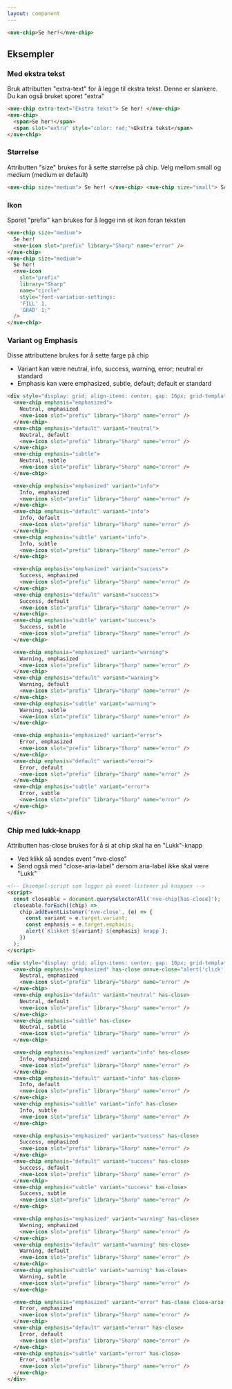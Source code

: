 ```yaml
---
layout: component
---
```


<CodeExamplePreview>

```html
<nve-chip>Se her!</nve-chip>
```

</CodeExamplePreview>

## Eksempler

### Med ekstra tekst

Bruk attributten "extra-text" for å legge til ekstra tekst. Denne er slankere.
Du kan også bruket sporet "extra"

<CodeExamplePreview>

```html
<nve-chip extra-text="Ekstra tekst"> Se her! </nve-chip>
<nve-chip>
  <span>Se her!</span>
  <span slot="extra" style="color: red;">Ekstra tekst</span>
</nve-chip>
```

</CodeExamplePreview>

### Størrelse

Attributten "size" brukes for å sette størrelse på chip. Velg mellom small og medium (medium er default)

<CodeExamplePreview>

```html
<nve-chip size="medium"> Se her! </nve-chip> <nve-chip size="small"> Se her! </nve-chip>
```

</CodeExamplePreview>

### Ikon

Sporet "prefix" kan brukes for å legge inn et ikon foran teksten

<CodeExamplePreview>

```html
<nve-chip size="medium">
  Se her!
  <nve-icon slot="prefix" library="Sharp" name="error" />
</nve-chip>
<nve-chip size="medium">
  Se her!
  <nve-icon
    slot="prefix"
    library="Sharp"
    name="circle"
    style="font-variation-settings:
    'FILL' 1,
    'GRAD' 1;"
  />
</nve-chip>
```

</CodeExamplePreview>

### Variant og Emphasis

Disse attributtene brukes for å sette farge på chip

- Variant kan være neutral, info, success, warning, error; neutral er standard
- Emphasis kan være emphasized, subtle, default; default er standard

<CodeExamplePreview>

```html
<div style="display: grid; align-items: center; gap: 16px; grid-template-columns: repeat(3, max-content)">
  <nve-chip emphasis="emphasized">
    Neutral, emphasized
    <nve-icon slot="prefix" library="Sharp" name="error" />
  </nve-chip>
  <nve-chip emphasis="default" variant="neutral">
    Neutral, default
    <nve-icon slot="prefix" library="Sharp" name="error" />
  </nve-chip>
  <nve-chip emphasis="subtle">
    Neutral, subtle
    <nve-icon slot="prefix" library="Sharp" name="error" />
  </nve-chip>

  <nve-chip emphasis="emphasized" variant="info">
    Info, emphasized
    <nve-icon slot="prefix" library="Sharp" name="error" />
  </nve-chip>
  <nve-chip emphasis="default" variant="info">
    Info, default
    <nve-icon slot="prefix" library="Sharp" name="error" />
  </nve-chip>
  <nve-chip emphasis="subtle" variant="info">
    Info, subtle
    <nve-icon slot="prefix" library="Sharp" name="error" />
  </nve-chip>

  <nve-chip emphasis="emphasized" variant="success">
    Success, emphasized
    <nve-icon slot="prefix" library="Sharp" name="error" />
  </nve-chip>
  <nve-chip emphasis="default" variant="success">
    Success, default
    <nve-icon slot="prefix" library="Sharp" name="error" />
  </nve-chip>
  <nve-chip emphasis="subtle" variant="success">
    Success, subtle
    <nve-icon slot="prefix" library="Sharp" name="error" />
  </nve-chip>

  <nve-chip emphasis="emphasized" variant="warning">
    Warning, emphasized
    <nve-icon slot="prefix" library="Sharp" name="error" />
  </nve-chip>
  <nve-chip emphasis="default" variant="warning">
    Warning, default
    <nve-icon slot="prefix" library="Sharp" name="error" />
  </nve-chip>
  <nve-chip emphasis="subtle" variant="warning">
    Warning, subtle
    <nve-icon slot="prefix" library="Sharp" name="error" />
  </nve-chip>

  <nve-chip emphasis="emphasized" variant="error">
    Error, emphasized
    <nve-icon slot="prefix" library="Sharp" name="error" />
  </nve-chip>
  <nve-chip emphasis="default" variant="error">
    Error, default
    <nve-icon slot="prefix" library="Sharp" name="error" />
  </nve-chip>
  <nve-chip emphasis="subtle" variant="error">
    Error, subtle
    <nve-icon slot="prefix" library="Sharp" name="error" />
  </nve-chip>
</div>
```

</CodeExamplePreview>

### Chip med lukk-knapp

Attributten has-close brukes for å si at chip skal ha en "Lukk"-knapp

- Ved klikk så sendes event "nve-close"
- Send også med "close-aria-label" dersom aria-label ikke skal være "Lukk"

<CodeExamplePreview>

```html
<!-- Eksempel-script som legger på event-listener på knappen -->
<script>
  const closeable = document.querySelectorAll('nve-chip[has-close]');
  closeable.forEach((chip) =>
    chip.addEventListener('nve-close', (e) => {
      const variant = e.target.variant;
      const emphasis = e.target.emphasis;
      alert(`Klikket ${variant} ${emphasis} knapp`);
    })
  );
</script>

<div style="display: grid; align-items: center; gap: 16px; grid-template-columns: repeat(3, max-content)">
  <nve-chip emphasis="emphasized" has-close onnve-close="alert('click')">
    Neutral, emphasized
    <nve-icon slot="prefix" library="Sharp" name="error" />
  </nve-chip>
  <nve-chip emphasis="default" variant="neutral" has-close>
    Neutral, default
    <nve-icon slot="prefix" library="Sharp" name="error" />
  </nve-chip>
  <nve-chip emphasis="subtle" has-close>
    Neutral, subtle
    <nve-icon slot="prefix" library="Sharp" name="error" />
  </nve-chip>

  <nve-chip emphasis="emphasized" variant="info" has-close>
    Info, emphasized
    <nve-icon slot="prefix" library="Sharp" name="error" />
  </nve-chip>
  <nve-chip emphasis="default" variant="info" has-close>
    Info, default
    <nve-icon slot="prefix" library="Sharp" name="error" />
  </nve-chip>
  <nve-chip emphasis="subtle" variant="info" has-close>
    Info, subtle
    <nve-icon slot="prefix" library="Sharp" name="error" />
  </nve-chip>

  <nve-chip emphasis="emphasized" variant="success" has-close>
    Success, emphasized
    <nve-icon slot="prefix" library="Sharp" name="error" />
  </nve-chip>
  <nve-chip emphasis="default" variant="success" has-close>
    Success, default
    <nve-icon slot="prefix" library="Sharp" name="error" />
  </nve-chip>
  <nve-chip emphasis="subtle" variant="success" has-close>
    Success, subtle
    <nve-icon slot="prefix" library="Sharp" name="error" />
  </nve-chip>

  <nve-chip emphasis="emphasized" variant="warning" has-close>
    Warning, emphasized
    <nve-icon slot="prefix" library="Sharp" name="error" />
  </nve-chip>
  <nve-chip emphasis="default" variant="warning" has-close>
    Warning, default
    <nve-icon slot="prefix" library="Sharp" name="error" />
  </nve-chip>
  <nve-chip emphasis="subtle" variant="warning" has-close>
    Warning, subtle
    <nve-icon slot="prefix" library="Sharp" name="error" />
  </nve-chip>

  <nve-chip emphasis="emphasized" variant="error" has-close close-aria-label="Custom label satt">
    Error, emphasized
    <nve-icon slot="prefix" library="Sharp" name="error" />
  </nve-chip>
  <nve-chip emphasis="default" variant="error" has-close>
    Error, default
    <nve-icon slot="prefix" library="Sharp" name="error" />
  </nve-chip>
  <nve-chip emphasis="subtle" variant="error" has-close>
    Error, subtle
    <nve-icon slot="prefix" library="Sharp" name="error" />
  </nve-chip>
</div>
```

</CodeExamplePreview>
